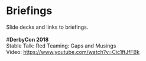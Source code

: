 # Briefings
Slide decks and links to briefings.<br><br>
#<b>DerbyCon 2018</b><br>
Stable Talk:  Red Teaming: Gaps and Musings<br>
Video: https://www.youtube.com/watch?v=Cic1ftJfFBk
